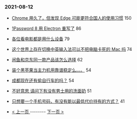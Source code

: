 ### 2021-08-12 
- [Chrome 用久了，但发现 Edge 可能更符合国人的使用习惯](https://www.v2ex.com/t/795225) 150
- [1Password 8 用 Electron 重写了](https://www.v2ex.com/t/795282) 86
- [各位看电影都是用什么设备](https://www.v2ex.com/t/795228) 79
- [这个世界上存在切换中英输入法可以不把电脑卡死的 Mac 吗](https://www.v2ex.com/t/795259) 74
- [闲鱼和京东同一款产品该怎么选择](https://www.v2ex.com/t/795283) 62
- [装个黑苹果当主力机用靠谱稳定么。。。](https://www.v2ex.com/t/795179) 54
- [成都现在还有偷自行车的吗？](https://www.v2ex.com/t/795295) 54
- [不好意思 请问下有没有男士用的洗面奶](https://www.v2ex.com/t/795353) 51
- [只想要一个手机号码，有没有能以最低代价持有的方式？](https://www.v2ex.com/t/795272) 41 

- [ < 上一页 ](https://github.com/able8/v2ex-hot-record/blob/master/2021-08-11.md) -------- [ 下一页 > ](https://github.com/able8/v2ex-hot-record/blob/master/2021-08-13.md)